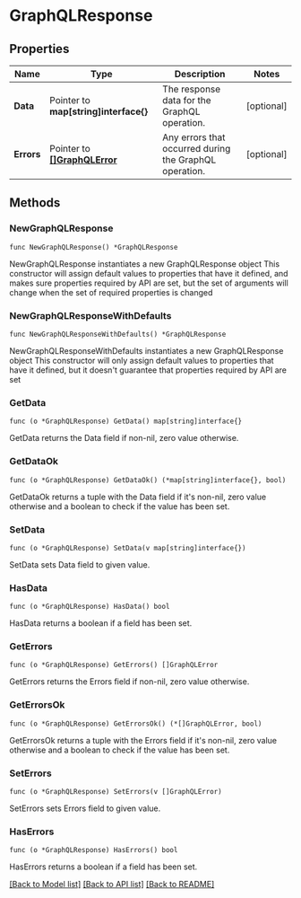 # GraphQLResponse

## Properties

Name | Type | Description | Notes
------------ | ------------- | ------------- | -------------
**Data** | Pointer to **map[string]interface{}** | The response data for the GraphQL operation. | [optional] 
**Errors** | Pointer to [**[]GraphQLError**](GraphQLError.md) | Any errors that occurred during the GraphQL operation. | [optional] 

## Methods

### NewGraphQLResponse

`func NewGraphQLResponse() *GraphQLResponse`

NewGraphQLResponse instantiates a new GraphQLResponse object
This constructor will assign default values to properties that have it defined,
and makes sure properties required by API are set, but the set of arguments
will change when the set of required properties is changed

### NewGraphQLResponseWithDefaults

`func NewGraphQLResponseWithDefaults() *GraphQLResponse`

NewGraphQLResponseWithDefaults instantiates a new GraphQLResponse object
This constructor will only assign default values to properties that have it defined,
but it doesn't guarantee that properties required by API are set

### GetData

`func (o *GraphQLResponse) GetData() map[string]interface{}`

GetData returns the Data field if non-nil, zero value otherwise.

### GetDataOk

`func (o *GraphQLResponse) GetDataOk() (*map[string]interface{}, bool)`

GetDataOk returns a tuple with the Data field if it's non-nil, zero value otherwise
and a boolean to check if the value has been set.

### SetData

`func (o *GraphQLResponse) SetData(v map[string]interface{})`

SetData sets Data field to given value.

### HasData

`func (o *GraphQLResponse) HasData() bool`

HasData returns a boolean if a field has been set.

### GetErrors

`func (o *GraphQLResponse) GetErrors() []GraphQLError`

GetErrors returns the Errors field if non-nil, zero value otherwise.

### GetErrorsOk

`func (o *GraphQLResponse) GetErrorsOk() (*[]GraphQLError, bool)`

GetErrorsOk returns a tuple with the Errors field if it's non-nil, zero value otherwise
and a boolean to check if the value has been set.

### SetErrors

`func (o *GraphQLResponse) SetErrors(v []GraphQLError)`

SetErrors sets Errors field to given value.

### HasErrors

`func (o *GraphQLResponse) HasErrors() bool`

HasErrors returns a boolean if a field has been set.


[[Back to Model list]](../README.md#documentation-for-models) [[Back to API list]](../README.md#documentation-for-api-endpoints) [[Back to README]](../README.md)


